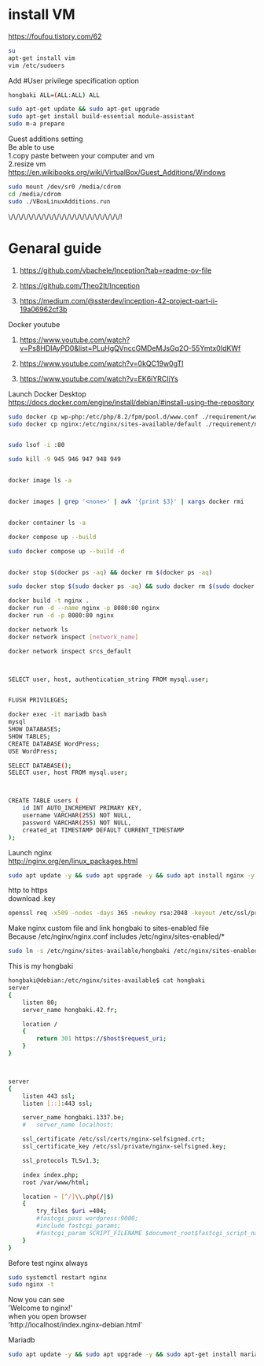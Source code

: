 # install VM  
https://foufou.tistory.com/62


```bash
su
apt-get install vim
vim /etc/sudoers
```  

Add #User privilege specification option
```bash
hongbaki ALL=(ALL:ALL) ALL
```  

```bash
sudo apt-get update && sudo apt-get upgrade
sudo apt-get install build-essential module-assistant
sudo m-a prepare
```  




Guest additions setting  
Be able to use  
1.copy paste between your computer and vm  
2.resize vm  
https://en.wikibooks.org/wiki/VirtualBox/Guest_Additions/Windows

```bash
sudo mount /dev/sr0 /media/cdrom
cd /media/cdrom
sudo ./VBoxLinuxAdditions.run
```


\\/\\\/\\/\\/\\/\\/\\/\\/\\/\\/\\/\\/\\/\\/\\/\\/\\/\\/\\/\\/\\/\\/!


# Genaral guide  

1. https://github.com/vbachele/Inception?tab=readme-ov-file

2. https://github.com/Theo2lt/Inception

3. https://medium.com/@ssterdev/inception-42-project-part-ii-19a06962cf3b  



Docker youtube
1. https://www.youtube.com/watch?v=Ps8HDIAyPD0&list=PLuHgQVnccGMDeMJsGq2O-55Ymtx0IdKWf  

2. https://www.youtube.com/watch?v=0kQC19w0gTI  

3. https://www.youtube.com/watch?v=EK6iYRCIjYs      

    
Launch Docker Desktop  
https://docs.docker.com/engine/install/debian/#install-using-the-repository


```bash
sudo docker cp wp-php:/etc/php/8.2/fpm/pool.d/www.conf ./requirement/wordpress/.
sudo docker cp nginx:/etc/nginx/sites-available/default ./requirement/nginx/.
```

```bash

sudo lsof -i :80

sudo kill -9 945 946 947 948 949


docker image ls -a


docker images | grep '<none>' | awk '{print $3}' | xargs docker rmi


docker container ls -a

docker compose up --build

sudo docker compose up --build -d


docker stop $(docker ps -aq) && docker rm $(docker ps -aq)

sudo docker stop $(sudo docker ps -aq) && sudo docker rm $(sudo docker ps -aq)

docker build -t nginx .
docker run -d --name nginx -p 8080:80 nginx
docker run -d -p 8080:80 nginx

```







```bash
docker network ls
docker network inspect [network_name]

docker network inspect srcs_default



SELECT user, host, authentication_string FROM mysql.user;


FLUSH PRIVILEGES;

```



```bash
docker exec -it mariadb bash
mysql
SHOW DATABASES;
SHOW TABLES;
CREATE DATABASE WordPress;
USE WordPress;

SELECT DATABASE();
SELECT user, host FROM mysql.user;



CREATE TABLE users (
    id INT AUTO_INCREMENT PRIMARY KEY,
    username VARCHAR(255) NOT NULL,
    password VARCHAR(255) NOT NULL,
    created_at TIMESTAMP DEFAULT CURRENT_TIMESTAMP
);

```




Launch nginx  
http://nginx.org/en/linux_packages.html

```bash
sudo apt update -y && sudo apt upgrade -y && sudo apt install nginx -y
```
  
http to https  
download .key

```bash
openssl req -x509 -nodes -days 365 -newkey rsa:2048 -keyout /etc/ssl/private/nginx-selfsigned.key -out /etc/ssl/certs/nginx-selfsigned.crt -subj "/C=MO/L=KH/O=42/OU=student/CN=hongbaki.42.fr"
```


Make nginx custom file and link hongbaki to sites-enabled file  
Because /etc/nginx/nginx.conf includes /etc/nginx/sites-enabled/*



```bash
sudo ln -s /etc/nginx/sites-available/hongbaki /etc/nginx/sites-enabled/
```

This is my hongbaki

```bash
hongbaki@debian:/etc/nginx/sites-available$ cat hongbaki   
server 
{
    listen 80;
    server_name hongbaki.42.fr;

    location / 
    {
        return 301 https://$host$request_uri;
    }
}



server 
{
	listen 443 ssl;
	listen [::]:443 ssl;

	server_name hongbaki.1337.be;
	#	server_name localhost;

	ssl_certificate /etc/ssl/certs/nginx-selfsigned.crt;
	ssl_certificate_key /etc/ssl/private/nginx-selfsigned.key;

	ssl_protocols TLSv1.3;

	index index.php;
	root /var/www/html;

	location ~ [^/]\\.php(/|$) 
    {
        try_files $uri =404;
        #fastcgi_pass wordpress:9000;
        #include fastcgi_params;
        #fastcgi_param SCRIPT_FILENAME $document_root$fastcgi_script_name;
    }
}
```

Before test nginx always  
```bash
sudo systemctl restart nginx
sudo nginx -t
```

Now you can see   
'Welcome to nginx!'  
when you open browser   
'http://localhost/index.nginx-debian.html'  
      
      
Mariadb
  
```bash
sudo apt update -y && sudo apt upgrade -y && sudo apt-get install mariadb-server -y
```







 







